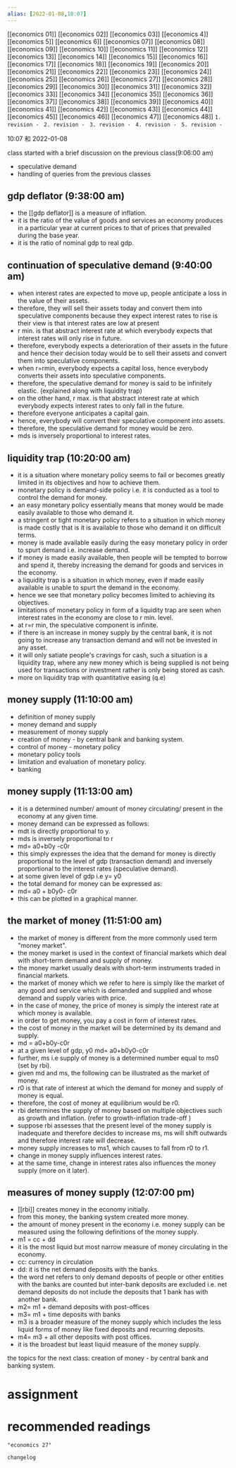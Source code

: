 ```yaml
---
alias: [2022-01-08,10:07]
---
```

[[economics 01]] [[economics 02]] [[economics 03]] [[economics 4]] [[economics 5]] [[economics 6]] [[economics 07]] [[economics 08]] [[economics 09]] [[economics 10]]
[[economics 11]] [[economics 12]] [[economics 13]] [[economics 14]] [[economics 15]] [[economics 16]] [[economics 17]] [[economics 18]] [[economics 19]] [[economics 20]]
[[economics 21]] [[economics 22]] [[economics 23]] [[economics 24]] [[economics 25]] [[economics 26]] [[economics 27]] [[economics 28]] [[economics 29]] [[economics 30]]
[[economics 31]] [[economics 32]] [[economics 33]] [[economics 34]] [[economics 35]] [[economics 36]] [[economics 37]] [[economics 38]] [[economics 39]] [[economics 40]]
[[economics 41]] [[economics 42]] [[economics 43]] [[economics 44]] [[economics 45]] [[economics 46]] [[economics 47]] [[economics 48]]
`1. revision - ` 
`2. revision - `
`3. revision - `
`4. revision - `
`5. revision - `
		
10:07 和 2022-01-08

class started with a brief discussion on the previous class(9:06:00 am)

- speculative demand
- handling of queries from the previous classes

## gdp deflator (9:38:00 am)
- the [[gdp deflator]] is a measure of inflation.
- it is the ratio of the value of goods and services an economy produces in a particular year at current prices to that of prices that prevailed during the base year.
- it is the ratio of nominal gdp to real gdp.

## continuation of speculative demand (9:40:00 am)
- when interest rates are expected to move up, people anticipate a loss in the value of their assets.
- therefore, they will sell their assets today and convert them into speculative components because they expect interest rates to rise is their view is that interest rates are low at present
- r min. is that abstract interest rate at which everybody expects that interest rates will only rise in future.
- therefore, everybody expects a deterioration of their assets in the future and hence their decision today would be to sell their assets and convert them into speculative components.
- when r=rmin, everybody expects a capital loss, hence everybody converts their assets into speculative components.
- therefore, the speculative demand for money is said to be infinitely elastic. (explained along with liquidity trap)
- on the other hand, r max. is that abstract interest rate at which everybody expects interest rates to only fall in the future.
- therefore everyone anticipates a capital gain.
- hence, everybody will convert their speculative component into assets.
- therefore, the speculative demand for money would be zero.
- mds is inversely proportional to interest rates.

## liquidity trap (10:20:00 am)
- it is a situation where monetary policy seems to fail or becomes greatly limited in its objectives and how to achieve them.
- monetary policy is demand-side policy i.e. it is conducted as a tool to control the demand for money.
- an easy monetary policy essentially means that money would be made easily available to those who demand it.
- a stringent or tight monetary policy refers to a situation in which money is made costly that is it is available to those who demand it on difficult terms.
- money is made available easily during the easy monetary policy in order to spurt demand i.e. increase demand.
- if money is made easily available, then people will be tempted to borrow and spend it, thereby increasing the demand for goods and services in the economy.
- a liquidity trap is a situation in which money, even if made easily available is unable to spurt the demand in the economy.
- hence we see that monetary policy becomes limited to achieving its objectives.
- limitations of monetary policy in form of a liquidity trap are seen when interest rates in the economy are close to r min. level.
- at r=r min, the speculative component is infinite.
- if there is an increase in money supply by the central bank, it is not going to increase any transaction demand and will not be invested in any asset.
- it will only satiate people's cravings for cash, such a situation is a liquidity trap, where any new money which is being supplied is not being used for transactions or investment rather is only being stored as cash.
- more on liquidity trap with quantitative easing (q.e)

## money supply (11:10:00 am)
- definition of money supply
- money demand and supply
- measurement of money supply
- creation of money - by central bank and banking system.
- control of money - monetary policy
- monetary policy tools
- limitation and evaluation of monetary policy.
- banking

## money supply (11:13:00 am)
- it is a determined number/ amount of money circulating/ present in the economy at any given time.
- money demand can be expressed as follows:
- mdt is directly proportional to y.
- mds is inversely proportional to r
- md= a0+b0y -c0r
- this simply expresses the idea that the demand for money is directly proportional to the level of gdp (transaction demand) and inversely proportional to the interest rates (speculative demand).
- at some given level of gdp i.e y= y0 
- the total demand for money can be expressed as:
- md= a0 + b0y0- c0r
- this can be plotted in a graphical manner.

## the market of money (11:51:00 am)
- the market of money is different from the more commonly used term "money market".
- the money market is used in the context of financial markets which deal with short-term demand and supply of money.
- the money market usually deals with short-term instruments traded in financial markets.
- the market of money which we refer to here is simply like the market of any good and service which is demanded and supplied and whose demand and supply varies with price.
- in the case of money, the price of money is simply the interest rate at which money is available.
- in order to get money, you pay a cost in form of interest rates.
- the cost of money in the market will be determined by its demand and supply.
- md = a0+b0y-c0r
- at a given level of gdp, y0 md= a0+b0y0-c0r 
- further, ms i.e supply of money is a determined number equal to ms0 (set by rbi).
- given md and ms, the following can be illustrated as the market of money.
- r0 is that rate of interest at which the demand for money and supply of money is equal.
- therefore, the cost of money at equilibrium would be r0.
- rbi determines the supply of money based on multiple objectives such as growth and inflation. (refer to growth-inflation trade-off )
- suppose rbi assesses that the present level of the money supply is inadequate and therefore decides to increase ms, ms will shift outwards and therefore interest rate will decrease.
- money supply increases to ms1, which causes to fall from r0 to r1.
- change in money supply influences interest rates.
- at the same time, change in interest rates also influences the money supply (more on it later).

## measures of money supply (12:07:00 pm)
- [[rbi]] creates money in the economy initially.
- from this money, the banking system created more money.
- the amount of money present in the economy i.e. money supply can be measured using the following definitions of the money supply.
- m1 = cc + dd
- it is the most liquid but most narrow measure of money circulating in the economy.
- cc: currency in circulation
- dd: it is the net demand deposits with the banks.
- the word net refers to only demand deposits of people or other entities with the banks are counted but inter-bank deposits are excluded i.e. net demand deposits do not include the deposits that 1 bank has with another bank.
- m2= m1 + demand deposits with post-offices
- m3= m1 + time deposits with banks 
- m3 is a broader measure of the money supply which includes the less liquid forms of money like fixed deposits and recurring deposits.
- m4= m3 + all other deposits with post offices.
- it is the broadest but least liquid measure of the money supply.

the topics for the next class: creation of money - by central bank and banking system.

# assignment

# recommended readings
```query
"economics 27"
```

```plain
changelog

```